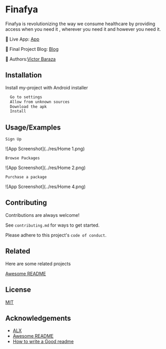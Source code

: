 
# Finafya 

Finafya is revolutionizing the way we consume healthcare by providing access when you need it , wherever you need it and however you need it.

🔗 Live App: [App](https://github.com/Xlroo/Finafya.git)

📖 Final Project Blog: [Blog](https://medium.com/@vbaraza.vb/finafya-is-a-digital-insurance-solution-designed-to-make-healthcare-accessible-to-everyone-f1bef128b0dc)

👥 Authors:[Victor Baraza](https://www.linkedin.com/in/victor-kenneth-baraza/)




## Installation

Install my-project with Android installer

```bash
  Go to settings 
  Allow from unknown sources 
  Download the apk 
  Install 
```
    
## Usage/Examples

```android
Sign Up 
```

![App Screenshot](../res/Home 1.png)


```android
Browse Packages 
```

![App Screenshot](../res/Home 2.png)

```android 
Purchase a package 
```

![App Screenshot](../res/Home 4.png)




## Contributing

Contributions are always welcome!

See `contributing.md` for ways to get started.

Please adhere to this project's `code of conduct`.


## Related

Here are some related projects

[Awesome README](https://github.com/matiassingers/awesome-readme)


## License

[MIT](https://choosealicense.com/licenses/mit/)


## Acknowledgements

 - [ALX](https://awesomeopensource.com/project/elangosundar/awesome-README-templates)
 - [Awesome README](https://github.com/matiassingers/awesome-readme)
 - [How to write a Good readme](https://bulldogjob.com/news/449-how-to-write-a-good-readme-for-your-github-project)

